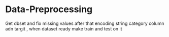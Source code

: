 # Data-Preprocessing
Get dbset and fix missing values after that encoding string category column adn targit , when dataset ready make train and test on it 
